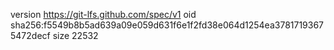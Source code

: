 version https://git-lfs.github.com/spec/v1
oid sha256:f5549b8b5ad639a09e059d631f6e1f2fd38e064d1254ea37817193675472decf
size 22532
